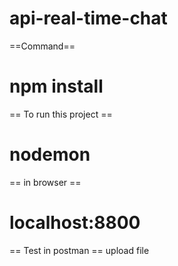# api-real-time-chat

==Command==
# npm install

== To run this project ==
# nodemon

== in browser ==
# localhost:8800

== Test in postman ==
upload file 


